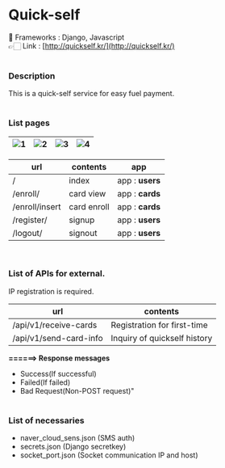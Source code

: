 # Quick-self
👾 Frameworks : Django, Javascript <br>
👉🏻 Link : [http://quickself.kr/](http://quickself.kr/)<br><br>

### Description
This is a quick-self service for easy fuel payment.<br><br>

### List pages

![1](https://user-images.githubusercontent.com/81296203/221506714-3849f8b8-d8e7-4ca9-8e32-93e7bbfd5b43.png) |![2](https://user-images.githubusercontent.com/81296203/221506755-c64ca3ee-c1ca-43ab-8219-698acb762958.png) |![3](https://user-images.githubusercontent.com/81296203/221506758-9e47624f-1296-459a-8594-5c56b58d58a0.png) |![4](https://user-images.githubusercontent.com/81296203/221506759-0279d67e-9630-47bd-8e0e-0b2a7b151a82.png)
--- | --- | --- | --- | 


|url|contents|app|
|------|---|---|
|/|index|app : **users**|
|/enroll/|card view|app : **cards**|
|/enroll/insert|card enroll|app : **cards**|
|/register/|signup|app : **users**|
|/logout/|signout|app : **users**|

<br>

### List of APIs for external.
IP registration is required.

|url|contents|
|------|---|
|/api/v1/receive-cards|Registration for first-time|
|/api/v1/send-card-info|Inquiry of quickself history|

**======> Response messages**<br>
- Success(If successful)
- Failed(If failed)
- Bad Request(Non-POST request)"<br><br>
	
### List of necessaries
- naver_cloud_sens.json (SMS auth)
- secrets.json (Django secretkey)
- socket_port.json (Socket communication IP and host)

<br>
